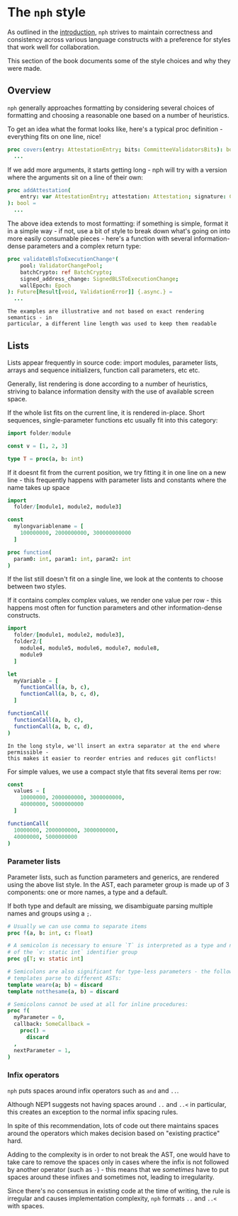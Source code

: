 # The `nph` style

As outlined in the [introduction](./introduction.md#priorities), `nph` strives
to maintain correctness and consistency across various language constructs with
a preference for styles that work well for collaboration.

This section of the book documents some of the style choices and why they were
made.

<!-- toc -->

## Overview

`nph` generally approaches formatting by considering several choices of
formatting and choosing a reasonable one based on a number of heuristics.

To get an idea what the format looks like, here's a typical proc definition -
everything fits on one line, nice!

```nim
proc covers(entry: AttestationEntry; bits: CommitteeValidatorsBits): bool =
  ...
```

If we add more arguments, it starts getting long - nph will try with a version
where the arguments sit on a line of their own:

```nim
proc addAttestation(
    entry: var AttestationEntry; attestation: Attestation; signature: CookedSig
): bool =
  ...
```

The above idea extends to most formatting: if something is simple, format it in
a simple way - if not, use a bit of style to break down what's going on into
more easily consumable pieces - here's a function with several information-dense
parameters and a complex return type:

```nim
proc validateBlsToExecutionChange*(
    pool: ValidatorChangePool;
    batchCrypto: ref BatchCrypto;
    signed_address_change: SignedBLSToExecutionChange;
    wallEpoch: Epoch
): Future[Result[void, ValidationError]] {.async.} =
  ...
```

```admonish info "Example styling"
The examples are illustrative and not based on exact rendering semantics - in
particular, a different line length was used to keep them readable
```

## Lists

Lists appear frequently in source code: import modules, parameter lists, arrays
and sequence initializers, function call parameters, etc etc.

Generally, list rendering is done according to a number of heuristics, striving
to balance information density with the use of available screen space.

If the whole list fits on the current line, it is rendered in-place. Short
sequences, single-parameter functions etc usually fit into this category:

```nim
import folder/module

const v = [1, 2, 3]

type T = proc(a, b: int)
```

If it doesnt fit from the current position, we try fitting it in one line on a
new line - this frequently happens with parameter lists and constants where the
name takes up space

```nim
import
  folder/[module1, module2, module3]

const
  mylongvariablename = [
    100000000, 2000000000, 300000000000
  ]

proc function(
  param0: int, param1: int, param2: int
)
```

If the list still doesn't fit on a single line, we look at the contents to
choose between two styles.

If it contains complex complex values, we render one value per row - this
happens most often for function parameters and other information-dense constructs.

```nim
import
  folder/[module1, module2, module3],
  folder2/[
    module4, module5, module6, module7, module8,
    module9
  ]

let
  myVariable = [
    functionCall(a, b, c),
    functionCall(a, b, c, d),
  ]

functionCall(
  functionCall(a, b, c),
  functionCall(a, b, c, d),
)
```

```admonish info "Extra separator"
In the long style, we'll insert an extra separator at the end where permissible -
this makes it easier to reorder entries and reduces git conflicts!
```

For simple values, we use a compact style that fits several items per row:

```nim
const
  values = [
    10000000, 2000000000, 3000000000,
    40000000, 5000000000
  ]

functionCall(
  10000000, 2000000000, 3000000000,
  40000000, 5000000000
)
```

### Parameter lists

Parameter lists, such as function parameters and generics, are rendered using
the above list style. In the AST, each parameter group is made up of 3
components: one or more names, a type and a default.

If both type and default are missing, we disambiguate parsing multiple names and
groups using a `;`.

```nim
# Usually we can use comma to separate items
proc f(a, b: int, c: float)

# A semicolon is necessary to ensure `T` is interpreted as a type and not part
# of the `v: static int` identifier group
proc g[T; v: static int]

# Semicolons are also significant for type-less parameters - the following two
# templates parse to different ASTs:
template weare(a; b) = discard
template notthesame(a, b) = discard

# Semicolons cannot be used at all for inline procedures:
proc f(
  myParameter = 0,
  callback: SomeCallback =
    proc() =
      discard
  ,
  nextParameter = 1,
)
```

### Infix operators

`nph` puts spaces around infix operators such as `and` and `..`.

Although NEP1 suggests not having spaces around `..` and `..<` in particular,
this creates an exception to the normal infix spacing rules.

In spite of this recommendation, lots of code out there maintains spaces around
the operators which makes decision based on "existing practice" hard.

Adding to the complexity is in order to not break the AST, one would have to
take care to remove the spaces only in cases where the infix is not followed by
another operator (such as `-`) - this means that we _sometimes_ have to put
spaces around these infixes and sometimes not, leading to irregularity.

Since there's no consensus in existing code at the time of writing, the rule is
irregular and causes implementation complexity, `nph` formats `..` and `..<`
with spaces.
